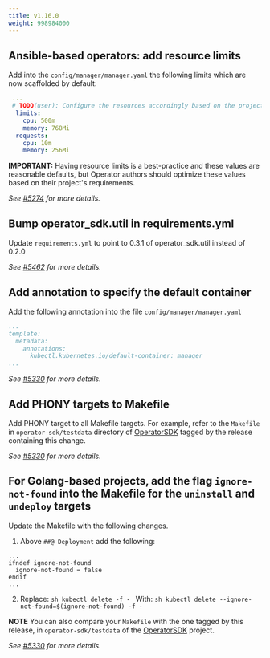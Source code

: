 ```yaml
---
title: v1.16.0
weight: 998984000
---
```


## Ansible-based operators: add resource limits

Add into the `config/manager/manager.yaml` the following limits which are now scaffolded by default:
```yaml
 ... 
 # TODO(user): Configure the resources accordingly based on the project requirements. # More info: https://kubernetes.io/docs/concepts/configuration/manage-resources-containers/ resources:
  limits:
    cpu: 500m
    memory: 768Mi
  requests:
    cpu: 10m
    memory: 256Mi
```
**IMPORTANT:** Having resource limits is a best-practice and these values are reasonable defaults, but Operator authors should optimize these values based on their project's requirements.

_See [#5274](https://github.com/operator-framework/operator-sdk/pull/5274) for more details._

## Bump operator_sdk.util in requirements.yml

Update `requirements.yml` to point to 0.3.1 of operator_sdk.util instead of 0.2.0

_See [#5462](https://github.com/operator-framework/operator-sdk/pull/5462) for more details._

## Add annotation to specify the default container

Add the following annotation into the file `config/manager/manager.yaml`
```yaml
...
template:
  metadata:
    annotations:
      kubectl.kubernetes.io/default-container: manager
...
```

_See [#5330](https://github.com/operator-framework/operator-sdk/pull/5330) for more details._

## Add PHONY targets to Makefile

Add PHONY target to all Makefile targets. For example, refer to the `Makefile` in `operator-sdk/testdata` directory of [OperatorSDK](https://github.com/operator-framework/operator-sdk) tagged by the release containing this change.

_See [#5330](https://github.com/operator-framework/operator-sdk/pull/5330) for more details._

## For Golang-based projects, add the flag `ignore-not-found` into the Makefile for the `uninstall` and `undeploy` targets

Update the Makefile with the following changes. 
1) Above `##@ Deployment` add the following:
```
...
ifndef ignore-not-found
  ignore-not-found = false
endif
...
```
2) Replace: ```sh kubectl delete -f - ``` With: ```sh kubectl delete --ignore-not-found=$(ignore-not-found) -f - ``` 

**NOTE**  You can also compare your `Makefile` with the one tagged by this release, in `operator-sdk/testdata` of the [OperatorSDK](https://github.com/operator-framework/operator-sdk) project.

_See [#5330](https://github.com/operator-framework/operator-sdk/pull/5330) for more details._
